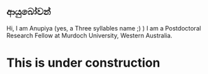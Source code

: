 ## ආයුබෝවන්
Hi, I am Anupiya (yes, a Three syllables name ;) ) 
I am a Postdoctoral Research Fellow at Murdoch University, Western Australia.


# This is under construction



